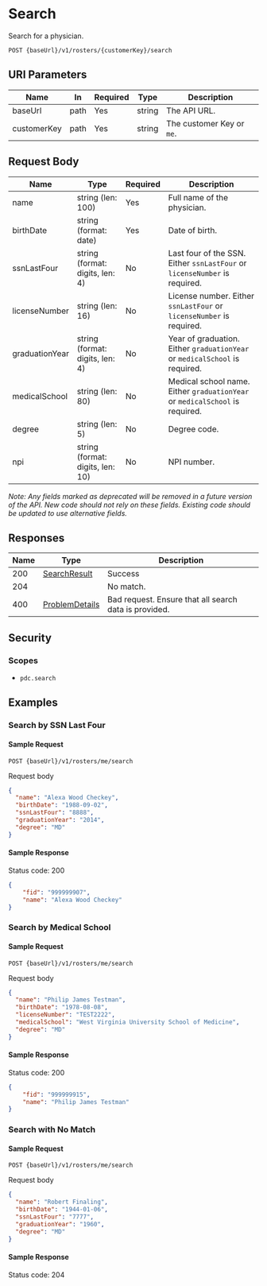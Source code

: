 # Search

Search for a physician.

```HTTP
POST {baseUrl}/v1/rosters/{customerKey}/search
```

## URI Parameters

| Name | In | Required | Type | Description |
| - | - | - | - | - |
| baseUrl | path | Yes | string | The API URL. |
| customerKey | path | Yes | string | The customer Key or `me`. |

## Request Body

| Name | Type | Required | Description |
| - | - | - | - |
| name | string (len: 100) | Yes | Full name of the physician. |
| birthDate | string (format: date) | Yes | Date of birth. |
| ssnLastFour | string (format: digits, len: 4) | No | Last four of the SSN. Either `ssnLastFour` or `licenseNumber` is required. |
| licenseNumber | string (len: 16) | No | License number. Either `ssnLastFour` or `licenseNumber` is required. |
| graduationYear | string (format: digits, len: 4) | No | Year of graduation. Either `graduationYear` or `medicalSchool` is required. |
| medicalSchool | string (len: 80) | No | Medical school name. Either `graduationYear` or `medicalSchool` is required. |
| degree | string (len: 5) | No | Degree code. |
| npi | string (format: digits, len: 10) | No | NPI number. |

*Note: Any fields marked as deprecated will be removed in a future version of the API. New code should not rely on these fields. Existing code should be updated to use alternative fields.*

## Responses

| Name | Type | Description |
| - | - | - |
| 200 | [SearchResult](definitions/searchResult.md) | Success |
| 204 | | No match. |
| 400 | [ProblemDetails](definitions/problem-details.md) | Bad request. Ensure that all search data is provided. |

## Security

### Scopes

- `pdc.search`

## Examples

### Search by SSN Last Four

#### Sample Request

```HTTP
POST {baseUrl}/v1/rosters/me/search
```

Request body

```json
{
  "name": "Alexa Wood Checkey",
  "birthDate": "1988-09-02",
  "ssnLastFour": "8888",
  "graduationYear": "2014",
  "degree": "MD"
}
```

#### Sample Response

Status code: 200

```json
{
    "fid": "999999907",
    "name": "Alexa Wood Checkey"
}
```

### Search by Medical School

#### Sample Request

```HTTP
POST {baseUrl}/v1/rosters/me/search
```

Request body

```json
{
  "name": "Philip James Testman",
  "birthDate": "1978-08-08",
  "licenseNumber": "TEST2222",
  "medicalSchool": "West Virginia University School of Medicine",
  "degree": "MD"
}
```

#### Sample Response

Status code: 200

```json
{
    "fid": "999999915",
    "name": "Philip James Testman"
}
```

### Search with No Match

#### Sample Request

```HTTP
POST {baseUrl}/v1/rosters/me/search
```

Request body

```json
{
  "name": "Robert Finaling",
  "birthDate": "1944-01-06",
  "ssnLastFour": "7777",
  "graduationYear": "1960",
  "degree": "MD"
}
```

#### Sample Response

Status code: 204
